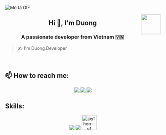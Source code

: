 ![Mô tả GIF](link_toi_gif)

<!-- <img align="left" width="400" src="https://github.githubassets.com/images/modules/profile/profile-first-repo.svg" /> -->
<img align="right" width="64" src="https://github.com/Dethnote2007.png" />
<!-- <img width="50" height="50" src="https://img.icons8.com/stitch/50/pig--v1.png" alt="pig--v1"/> -->

<h2 align="center">Hi 👋, I'm Duong</h2>
<p align="center">
  <h3 align="center">A passionate developer from Vietnam 🇻🇳 </h3>
</p>

> ✍ I'm Duong.Developer

<br />

## 📫 How to reach me:
<p align="center">
  <a href="https://www.facebook.com/QdDuong.2007" alt="Facebook">
    <img src="https://img.icons8.com/fluent/48/000000/facebook-new.png" target="_blank" />
  </a> 
  <a href="https://github.com/Dethnote2007" alt="Github">
    <img src="https://img.icons8.com/fluent/48/000000/github.png"/>
  </a> 
  <a href="mailto:than47069@gmail.com" alt="Email">
    <img src="https://img.icons8.com/fluent/48/000000/mailing.png"/>
  </a>
</p>

## Skills:
<p align="center">
  <img src="https://img.icons8.com/color/48/000000/visual-studio-code-2019.png"/>
  <img src="https://img.icons8.com/color/48/null/visual-studio--v2.png"/>
  <img width="48" height="48" src="https://img.icons8.com/color/48/python--v1.png" alt="python--v1"/>
</p>

